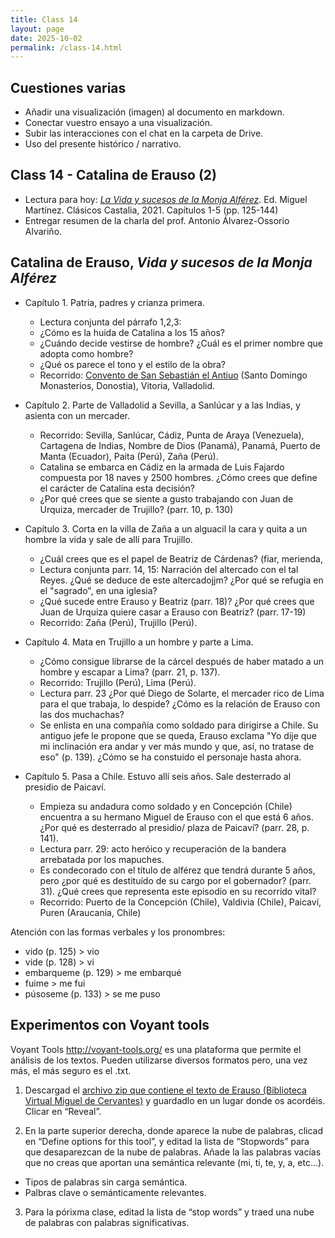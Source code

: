 ```yaml
---
title: Class 14
layout: page
date: 2025-10-02
permalink: /class-14.html
---
```


## Cuestiones varias
- Añadir una visualización (imagen) al documento en markdown.
- Conectar vuestro ensayo a una visualización. 
- Subir las interacciones con el chat en la carpeta de Drive.
- Uso del presente histórico / narrativo. 

## Class 14 - Catalina de Erauso (2)

- Lectura para hoy: [*La Vida y sucesos de la Monja Alférez*](https://www.courses.miami.edu/ultra/courses/_665635_1/cl/outline). Ed. Miguel Martínez. Clásicos Castalia, 2021. Capítulos 1-5 (pp. 125-144)
- Entregar resumen de la charla del prof. Antonio Álvarez-Ossorio Alvariño. 

## Catalina de Erauso, *Vida y sucesos de la Monja Alférez*

- Capítulo 1. Patria, padres y crianza primera. 
  * Lectura conjunta del párrafo 1,2,3: 
  * ¿Cómo es la huida de Catalina a los 15 años?
  * ¿Cuándo decide vestirse de hombre? ¿Cuál es el primer nombre que adopta como hombre?
  * ¿Qué os parece el tono y el estilo de la obra?
  * Recorrido: [Convento de San Sebastián el Antiuo](https://es.wikipedia.org/wiki/Monasterio_de_Santo_Domingo_en_San_Sebasti%C3%A1n) (Santo Domingo Monasterios, Donostia), Vitoria, Valladolid. 
- Capítulo 2. Parte de Valladolid a Sevilla, a Sanlúcar y a las Indias, y asienta con un mercader.
  * Recorrido: Sevilla, Sanlúcar, Cádiz, Punta de Araya (Venezuela), Cartagena de Indias, Nombre de Dios (Panamá), Panamá, Puerto de Manta (Ecuador), Paita (Perú), Zaña (Perú). 
  * Catalina se embarca en Cádiz en la armada de Luis Fajardo compuesta por 18 naves y 2500 hombres. ¿Cómo crees que define el carácter de Catalina esta decisión?
  * ¿Por qué crees que se siente a gusto trabajando con Juan de Urquiza, mercader de Trujillo? (parr. 10, p. 130)
- Capítulo 3. Corta en la villa de Zaña a un alguacil la cara y quita a un hombre la vida y sale de allí para Trujillo.
  * ¿Cuál crees que es el papel de Beatriz de Cárdenas? (fiar, merienda,
  * Lectura conjunta parr. 14, 15: Narración del altercado con el tal Reyes. ¿Qué se deduce de este altercadojjm? ¿Por qué se refugia en el "sagrado", en una iglesia?
  * ¿Qué sucede entre Erauso y Beatriz (parr. 18)? ¿Por qué crees que Juan de Urquiza quiere casar a Erauso con Beatriz? (parr. 17-19)
  * Recorrido: Zaña (Perú), Trujillo (Perú).
 
- Capítulo 4. Mata en Trujillo a un hombre y parte a Lima.
  * ¿Cómo consigue librarse de la cárcel después de haber matado a un hombre y escapar a Lima? (parr. 21, p. 137).
  * Recorrido: Trujillo (Perú), Lima (Perú).
  * Lectura parr. 23 ¿Por qué Diego de Solarte, el mercader rico de Lima para el que trabaja, lo despide? ¿Cómo es la relación de Erauso con las dos muchachas?
  * Se enlista en una compañía como soldado para dirigirse a Chile. Su antiguo jefe le propone que se queda, Erauso exclama "Yo dije que mi inclinación era andar y ver más mundo y que, así, no tratase de eso" (p. 139). ¿Cómo se ha constuido el personaje hasta ahora.

- Capítulo 5. Pasa a Chile. Estuvo allí seis años. Sale desterrado al presidio de Paicaví.
  * Empieza su andadura como soldado y en Concepción (Chile) encuentra a su hermano Miguel de Erauso con el que está 6 años. ¿Por qué es desterrado al presidio/ plaza de Paicaví? (parr. 28, p. 141).
  * Lectura parr. 29: acto heróico y recuperación de la bandera arrebatada por los mapuches.
  * Es condecorado con el título de alférez que tendrá durante 5 años, pero ¿por qué es destituído de su cargo por el gobernador? (parr. 31). ¿Qué crees que representa este episodio en su recorrido vital?
  * Recorrido: Puerto de la Concepción (Chile), Valdivia (Chile), Paicaví, Puren (Araucania, Chile)  

Atención con las formas verbales y los pronombres: 
- vido (p. 125) > vio 
- vide (p. 128) > vi 
- embarqueme (p. 129) > me embarqué
- fuime > me fui 
- púsoseme (p. 133) > se me puso 

## Experimentos con Voyant tools 

Voyant Tools <http://voyant-tools.org/> es una plataforma que permite el análisis de los textos. Pueden utilizarse diversos formatos pero, una vez más, el más seguro es el .txt. 

1. Descargad el [archivo zip que contiene el texto de Erauso (Biblioteca Virtual Miguel de Cervantes)](https://github.com/dh-miami/SPA_410_Fall25/raw/refs/heads/main/_posts/Proyecto3_Erauso/Erauso.zip) y guardadlo en un lugar donde os acordéis. Clicar en “Reveal”.

2. En la parte superior derecha, donde aparece la nube de palabras, clicad en “Define options for this tool”, y editad la lista de “Stopwords” para que desaparezcan de la nube de palabras. Añade la las palabras vacías que no creas que aportan una semántica relevante (mi, ti, te, y, a, etc…).
  - Tipos de palabras sin carga semántica.
  - Palbras clave o semánticamente relevantes. 

3. Para la pórixma clase, editad la lista de “stop words” y traed una nube de palabras con palabras significativas. 